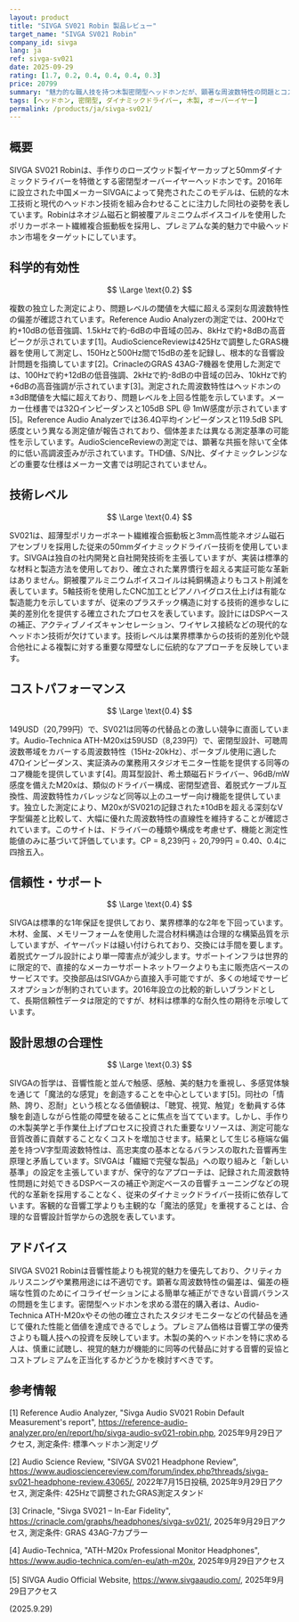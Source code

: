 ```yaml
---
layout: product
title: "SIVGA SV021 Robin 製品レビュー"
target_name: "SIVGA SV021 Robin"
company_id: sivga
lang: ja
ref: sivga-sv021
date: 2025-09-29
rating: [1.7, 0.2, 0.4, 0.4, 0.4, 0.3]
price: 20799
summary: "魅力的な職人技を持つ木製密閉型ヘッドホンだが、顕著な周波数特性の問題とコストパフォーマンスの悪さが目立つ"
tags: [ヘッドホン, 密閉型, ダイナミックドライバー, 木製, オーバーイヤー]
permalink: /products/ja/sivga-sv021/
---
```


## 概要

SIVGA SV021 Robinは、手作りのローズウッド製イヤーカップと50mmダイナミックドライバーを特徴とする密閉型オーバーイヤーヘッドホンです。2016年に設立された中国メーカーSIVGAによって発売されたこのモデルは、伝統的な木工技術と現代のヘッドホン技術を組み合わせることに注力した同社の姿勢を表しています。Robinはネオジム磁石と銅被覆アルミニウムボイスコイルを使用したポリカーボネート繊維複合振動板を採用し、プレミアムな美的魅力で中級ヘッドホン市場をターゲットにしています。

## 科学的有効性

$$ \Large \text{0.2} $$

複数の独立した測定により、問題レベルの閾値を大幅に超える深刻な周波数特性の偏差が確認されています。Reference Audio Analyzerの測定では、200Hzで約+10dBの低音強調、1.5kHzで約-6dBの中音域の凹み、8kHzで約+8dBの高音ピークが示されています[1]。AudioScienceReviewは425Hzで調整したGRAS機器を使用して測定し、150Hzと500Hz間で15dBの差を記録し、根本的な音響設計問題を指摘しています[2]。CrinacleのGRAS 43AG-7機器を使用した測定では、100Hzで約+12dBの低音強調、2kHzで約-8dBの中音域の凹み、10kHzで約+6dBの高音強調が示されています[3]。測定された周波数特性はヘッドホンの±3dB閾値を大幅に超えており、問題レベルを上回る性能を示しています。メーカー仕様書では32Ωインピーダンスと105dB SPL @ 1mW感度が示されています[5]。Reference Audio Analyzerでは36.4Ω平均インピーダンスと119.5dB SPL感度という異なる測定値が報告されており、個体差または異なる測定基準の可能性を示しています。AudioScienceReviewの測定では、顕著な共振を除いて全体的に低い高調波歪みが示されています。THD値、S/N比、ダイナミックレンジなどの重要な仕様はメーカー文書では明記されていません。

## 技術レベル

$$ \Large \text{0.4} $$

SV021は、超薄型ポリカーボネート繊維複合振動板と3mm高性能ネオジム磁石アセンブリを採用した従来の50mmダイナミックドライバー技術を使用しています。SIVGAは独自の社内開発と自社開発技術を主張していますが、実装は標準的な材料と製造方法を使用しており、確立された業界慣行を超える実証可能な革新はありません。銅被覆アルミニウムボイスコイルは純銅構造よりもコスト削減を表しています。5軸技術を使用したCNC加工とピアノハイグロス仕上げは有能な製造能力を示していますが、従来のプラスチック構造に対する技術的進歩なしに美的差別化を提供する確立されたプロセスを表しています。設計にはDSPベースの補正、アクティブノイズキャンセレーション、ワイヤレス接続などの現代的なヘッドホン技術が欠けています。技術レベルは業界標準からの技術的差別化や競合他社による複製に対する重要な障壁なしに伝統的なアプローチを反映しています。

## コストパフォーマンス

$$ \Large \text{0.4} $$

149USD（20,799円）で、SV021は同等の代替品との激しい競争に直面しています。Audio-Technica ATH-M20xは59USD（8,239円）で、密閉型設計、可聴周波数帯域をカバーする周波数特性（15Hz-20kHz）、ポータブル使用に適した47Ωインピーダンス、実証済みの業務用スタジオモニター性能を提供する同等のコア機能を提供しています[4]。周耳型設計、希土類磁石ドライバー、96dB/mW感度を備えたM20xは、類似のドライバー構成、密閉型遮音、着脱式ケーブル互換性、周波数特性カバレッジなど同等以上のユーザー向け機能を提供しています。独立した測定により、M20xがSV021の記録された±10dBを超える深刻なV字型偏差と比較して、大幅に優れた周波数特性の直線性を維持することが確認されています。このサイトは、ドライバーの種類や構成を考慮せず、機能と測定性能値のみに基づいて評価しています。CP = 8,239円 ÷ 20,799円 = 0.40、0.4に四捨五入。

## 信頼性・サポート

$$ \Large \text{0.4} $$

SIVGAは標準的な1年保証を提供しており、業界標準的な2年を下回っています。木材、金属、メモリーフォームを使用した混合材料構造は合理的な構築品質を示していますが、イヤーパッドは縫い付けられており、交換には手間を要します。着脱式ケーブル設計により単一障害点が減少します。サポートインフラは世界的に限定的で、直接的なメーカーサポートネットワークよりも主に販売店ベースのサービスです。交換部品はSIVGAから直接入手可能ですが、多くの地域でサービスオプションが制約されています。2016年設立の比較的新しいブランドとして、長期信頼性データは限定的ですが、材料は標準的な耐久性の期待を示唆しています。

## 設計思想の合理性

$$ \Large \text{0.3} $$

SIVGAの哲学は、音響性能と並んで触感、感触、美的魅力を重視し、多感覚体験を通じて「魔法的な感覚」を創造することを中心としています[5]。同社の「情熱、誇り、忍耐」という核となる価値観は、「聴覚、視覚、触覚」を動員する体験を創造しながら性能の障壁を破ることに焦点を当てています。しかし、手作りの木製美学と手作業仕上げプロセスに投資された重要なリソースは、測定可能な音質改善に貢献することなくコストを増加させます。結果として生じる極端な偏差を持つV字型周波数特性は、高忠実度の基本となるバランスの取れた音響再生原理と矛盾しています。SIVGAは「繊細で完璧な製品」への取り組みと「新しい基準」の設定を主張していますが、保守的なアプローチは、記録された周波数特性問題に対処できるDSPベースの補正や測定ベースの音響チューニングなどの現代的な革新を採用することなく、従来のダイナミックドライバー技術に依存しています。客観的な音響工学よりも主観的な「魔法的感覚」を重視することは、合理的な音響設計哲学からの逸脱を表しています。

## アドバイス

SIVGA SV021 Robinは音響性能よりも視覚的魅力を優先しており、クリティカルリスニングや業務用途には不適切です。顕著な周波数特性の偏差は、偏差の極端な性質のためにイコライゼーションによる簡単な補正ができない音調バランスの問題を生じます。密閉型ヘッドホンを求める潜在的購入者は、Audio-Technica ATH-M20xやその他の確立されたスタジオモニターなどの代替品を通じて優れた性能と価値を達成できるでしょう。プレミアム価格は音響工学の優秀さよりも職人技への投資を反映しています。木製の美的ヘッドホンを特に求める人は、慎重に試聴し、視覚的魅力が機能的に同等の代替品に対する音響的妥協とコストプレミアムを正当化するかどうかを検討すべきです。

## 参考情報

[1] Reference Audio Analyzer, "Sivga Audio SV021 Robin Default Measurement's report", https://reference-audio-analyzer.pro/en/report/hp/sivga-audio-sv021-robin.php, 2025年9月29日アクセス, 測定条件: 標準ヘッドホン測定リグ

[2] Audio Science Review, "SIVGA SV021 Headphone Review", https://www.audiosciencereview.com/forum/index.php?threads/sivga-sv021-headphone-review.43065/, 2022年7月15日投稿, 2025年9月29日アクセス, 測定条件: 425Hzで調整されたGRAS測定スタンド

[3] Crinacle, "Sivga SV021 – In-Ear Fidelity", https://crinacle.com/graphs/headphones/sivga-sv021/, 2025年9月29日アクセス, 測定条件: GRAS 43AG-7カプラー

[4] Audio-Technica, "ATH-M20x Professional Monitor Headphones", https://www.audio-technica.com/en-eu/ath-m20x, 2025年9月29日アクセス

[5] SIVGA Audio Official Website, https://www.sivgaaudio.com/, 2025年9月29日アクセス

(2025.9.29)